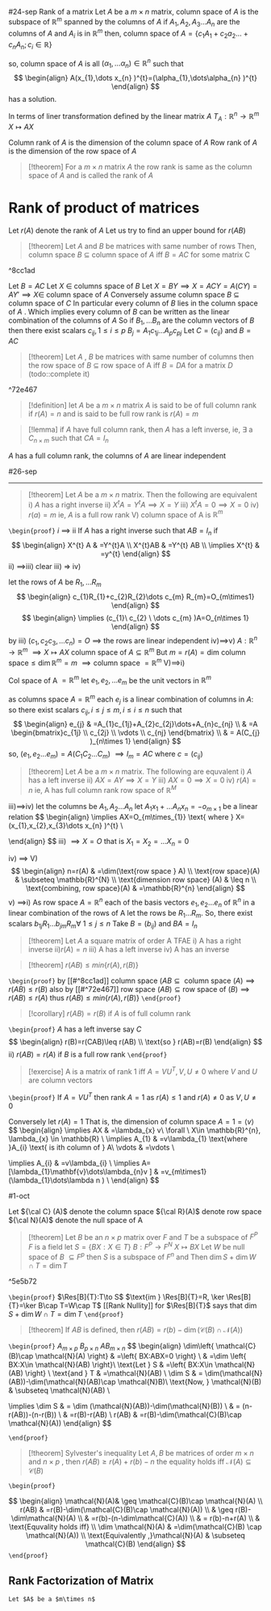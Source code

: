 #24-sep 
Rank of a matrix Let $A$ be a $m\times n$ matrix,
column space of $A$ is the subspace of $\mathbb{R}^{m}$ spanned by the columns of $A$ 
if $A_{1},A_{2},A_{3}\dots A_{n}$ are the columns of $A$ and $A_{i}$ is in $\mathbb{R}^{m}$ then,
column space of $A=\{ c_{1}A_{1}+c_{2}a_{2}\dots+c_{n}A_{n};c_{i}\in \mathbb{R} \}$

so, column space of $A$ is all $(\alpha_{1},\dots\alpha_{n})\in \mathbb{R}^{n}$ such that 
$$
\begin{align}
A(x_{1},\dots x_{n} )^{t}=(\alpha_{1},\dots\alpha_{n} )^{t}  
\end{align}
$$
has a solution.

In terms of liner transformation defined by the linear matrix $A$ 
$T_{A}:\mathbb{R}^{n}\to \mathbb{R}^{m}$
$X\mapsto AX$


Column rank of $A$ is the dimension of the column space of $A$ 
Row rank of $A$ is the dimension of the row space of $A$ 

> [!theorem]
For a $m\times n$ matrix $A$ the row rank is same as the column space  of $A$ and is called the rank of $A$ 

# Rank of product of matrices 
Let $r(A)$ denote the rank of $A$ 
Let us try to find an upper bound for $r(AB)$ 
> [!theorem] 
> Let $A$ and $B$  be matrices with same number of rows 
> Then, column space $B$ $\subseteq$ column space of $A$ iff $B=AC$ for some matrix C

^8cc1ad

 Let $B=AC$ 
 Let $X \ \in$ columns space of $B$ 
 Let $X=BY\implies X=ACY= A(CY)=AY'\implies X\in$ column space of $A$
Conversely assume column space $B$ $\subseteq$ column space of $C$ 
In particular every column of $B$ lies in the column space of $A$ .
Which implies every column of $B$ can be written as the linear combination of the columns of $A$ 
So if $B_{1},\dots B_{n}$ are the column vectors of $B$ then there exist scalars $c_{ij},1\leq i\leq p$ 
$B_{j}=A_{1}c_{1j}\dots A_{p}c_{pj}$
Let $C=\left( c_{ij} \right)$ and $B=AC$

> [!theorem] 
> Let $A$ , $B$ be matrices with same number of columns then the row space of $B$ $\subseteq$ row space of A iff $B=DA$ for a matrix $D$ 
(todo::complete it)

^72e467

> [!definition] let $A$  be a $m\times n$ matrix $A$ is said to be of full column rank if 
> $r(A)=n$ and is said to be full row rank is $r(A)=m$  

> [!lemma] 
> if $A$ have full column rank, then $A$ has a left inverse, ie, $\exists$ a $C_{n\times m}$ such that $CA=I_{n}$

$A$ has a full column rank, the columns of $A$ are linear independent  

#26-sep

---
> [!theorem] 
> Let $A$ be a $m\times n$ matrix. Then the following are equivalent 
> i) $A$ has a right inverse
> ii) $X^{t}A=Y^{t}A\implies X=Y$
> iii) $X^{t}A=0\implies X=0$
>iv) $r(a)=m$ ie, $A$ is a full row rank
> V) column space of A is $\mathbb{R}^{m}$


`\begin{proof}`
$i$ $\implies$ ii
If $A$ has a right inverse such that $AB=I_{n}$
if 
$$
\begin{align}
		X^{t} A & =Y^{t}A  \\
	X^{t}AB & =Y^{t}  AB  \\
	\implies X^{t}  & =y^{t} 
\end{align}
$$
ii) $\implies$iii)
clear 
iii) => iv)

let the rows of $A$ be $R_{1},\dots R_{m}$ 
$$
\begin{align}
	c_{1}R_{1}+c_{2}R_{2}\dots c_{m} R_{m}=O_{m\times1}  
\end{align}
$$
$$
\begin{align}
\implies (c_{1}\ c_{2} \ \dots c_{m} )A=O_{n\times 1} 
\end{align}
$$
by iii) $(c_{1},c_{2}c_{3},\dots c_{n})=O$ 
$\implies$ the rows are linear independent
iv)$\implies$v)
$A:\mathbb{R}^{n}\to \mathbb{R}^{m}$
$\implies X\mapsto AX$ 
column space of $A \subseteq \mathbb{R}^{m}$
	But $m=r(A)=\text{dim column space} \leq\dim \mathbb{R}^{m}=m$ 
$\implies\text{column space }=\mathbb{R}^{m}$
V)$\implies$i)

Col space of A $= \mathbb{R}^{m}$
let $e_{1},e_{2},\dots e_{m}$ be the unit vectors in $\mathbb{R}^{m}$

as columns space $A=\mathbb{R}^{m}$  each $e_{j}$ is a linear combination of columns in $A$:
so there exist scalars $c_{ij},i\leq j\leq m,i\leq i\leq n$ such that 
$$
\begin{align}
e_{j} & =A_{1}c_{1j}+A_{2}c_{2j}\dots+A_{n}c_{nj} \\
		 & =A \begin{bmatrix}c_{1j}  \\ c_{2j}  \\ \vdots \\ c_{nj} \end{bmatrix}  \\
 & = A(C_{j}  )_{n\times 1} 
\end{align}
$$
so, $(e_{1},e_{2}\dots e_{m})=A(C_{1} C_{2}\dots C_{m})$
$\implies I_{m}=AC\text{ where } c=(c_{ij})$ 

> [!theorem] 
>Let $A$ be a $m\times n$ matrix. The following are equvalent 
>i) $A$ has a left inverse
>ii) $AX=AY\implies X=Y$
> iii) $AX=0\implies X=0$
>iv) $r(A)=n$ ie, A has full column rank
>row space of $\mathbb{R}^{M}$

iii)$\implies$iv)
let the columns be $A_{1},A_{2}\dots A_{n}$
let $A_{1}x_{1}+\dots A_{n}x_{n}=-o_{m\times1}$ be a linear relation
$$
\begin{align}
		\implies AX=O_{m\times_{1}}  \text{ where } X=(x_{1},x_{2},x_{3}\dots x_{n} )^{t}  \\

\end{align}
$$
iii) $\implies X=O$ that is $X_{1}=X_{2}=\dots X_{n}=0$

iv) $\implies$ V) 
$$
\begin{align}
	n=r(A) & =\dim(\text{row space } A) \\
		\text{row space}(A) & \subseteq \mathbb{R}^{N}  \\
\text{dimension row space} (A) & \leq n \\
\text{combining, row space}(A) & =\mathbb{R}^{n} 
\end{align}
$$
v) $\implies$i)
As row space $A=\mathbb{R}^{n}$ each of the basis vectors $e_{1},e_{2}\dots e_{n}$ of $\mathbb{R}^{n}$ in a linear combination of the rows of A let the rows be $R_{1}\dots R_{m}$. So, there exist scalars $b_{1j}R_{1}\dots b_{jm}R_{m} \forall \ 1\leq j\leq n$ 
Take $B=(b_{ij})$ and $BA=I_{n}$

> [!theorem] 
> Let $A$ a square matrix of order A TFAE
> i) A has a right inverse
> ii)$r(A)=n$
> iii) A has a left inverse 
> iv) A has an inverse

 

> [!theorem] 
$r(AB)\leq  min\left\{ r(A),r(B^{}) \right\}$


`\begin{proof}`
by [[#^8cc1ad]] $\text{column space }(AB\subseteq\text{ column space }(A)\implies r(AB)\leq r(B)$
also by [[#^72e467]] $\text{row space }(AB)\subseteq\text{row space of }(B)\implies r(AB)\leq r(A)$
thus $r(AB)\leq min\left\{ r(A),r(B) \right\}$ 
`\end{proof}`
> [!corollary] 
> $r(AB)=r(B)$ if $A$ is of full column rank 

`\begin{proof}`
$A$ has a left inverse say $C$ 
$$
\begin{align}
r(B)=r(CAB)\leq r(AB)  \\
\text{so } r(AB)=r(B)
\end{align}
$$
ii) $r(AB)=r(A)$ if $B$ is a full row rank
`\end{proof}`

> [!exercise] 
> A is a matrix of rank 1 iff $A=VU^{T}, V,U\neq0$ where $V$ and $U$ are column vectors 


`\begin{proof}`
If $A=VU^{T}$ then rank $A=1$ as $r(A)\leq1$ and $r(A)\neq0$ as $V,U\neq0$

Conversely let $r(A)=1$ 
That is, the dimension of column space $A = 1= \left< v \right>$
$$
\begin{align}
\implies AX & =\lambda_{x}  v\ \forall  \ X\in \mathbb{R}^{n}, \lambda_{x} \in \mathbb{R}  \\
\implies A_{1} & =v\lambda_{1} \text{where }A_{i} \text{ is ith column of } A\\
\vdots & =\vdots \\

\implies A_{i} & =v\lambda_{i}  \\
\implies A=[\lambda_{1}\mathbf{v}\dots\lambda_{n}v ] & =v_{m\times1} (\lambda_{1}\dots\lambda n ) \\
\end{align}
$$

#1-oct

Let ${\cal C} (A)$ denote the column space
${\cal R}(A)$ denote row space 
${\cal N}(A)$ denote the null space of A

> [!theorem] 
> Let  $B$  be an $n\times p$ matrix over  $F$  and  $T$  be a subspace of $F^{P}$  $F$  is a field let $S=\left\{ BX:X\in T \right\}$ $B:F^{P}\to F^{N}$ $X\mapsto BX$ 
> Let  $W$  be null space of  $B$  $\subseteq F^{p}$  then  $S$  is a subspace of $F^{n}$ and 
> Then $\dim S+ \dim W\cap T=\dim T$ 

^5e5b72


`\begin{proof}`
 $\Res[B]{T}:T\to S$ 
 $\text{im } \Res[B]{T}=R, \ker \Res[B]{T}=\ker B\cap T=W\cap T$ 
 [[Rank Nullity]] for $\Res[B]{T}$ says that  $\dim S+ \dim W\cap T=\dim T$
`\end{proof}`

> [!theorem] 
> If $AB$ is defined, then 
> $r(AB)=r(b)-\dim(\mathcal{C}(B)\cap \mathcal{N}(A))$ 


`\begin{proof}`
$A_{m\times p}\ B_{p\times n}\ AB_{m\times n}$
$$
\begin{align}
\dim\left\{ \mathcal{C}(B)\cap \mathcal{N}(A) \right\} & =\left\{ BX:ABX=0 \right\} \\
 & =\dim \left\{ BX:X\in \mathcal{N}(AB) \right\}\\
	\text{Let } S & =\left\{ BX:X\in \mathcal{N}(AB) \right\} \\
\text{and } T & =\mathcal{N}(AB) \\
\dim S &  = \dim(\mathcal{N}(AB))-\dim(\mathcal{N}(AB)\cap \mathcal{N}B)\\
\text{Now, } \mathcal{N}(B) & \subseteq \mathcal{N}(AB)  \\

\implies \dim S  & = \dim (\mathcal{N}(AB))-\dim(\mathcal{N}(B)) \\
 & = (n-r(AB))-(n-r(B))  \\
 & =r(B)-r(AB) \\
r(AB) & =r(B)-\dim(\mathcal{C}(B)\cap \mathcal{N}(A))
\end{align}
$$





`\end{proof}`

> [!theorem] Sylvester's inequality
>Let $A,B$ be matrices of order $m\times n$  and $n\times p$ , 
> then  $r(AB)\geq r(A)+r(b)-n$ 
> the equality holds iff $\mathcal{N}(A)\subseteq \mathcal{C}(B)$ 

`\begin{proof}`

$$
\begin{align} 
 \mathcal{N}(A)& \geq \mathcal{C}(B)\cap \mathcal{N}(A)   \\
r(AB) & =r(B)-\dim(\mathcal{C}(B)\cap \mathcal{N}(A)) \\
 & \geq r(B)-\dim\mathcal{N}(A) \\
 & =r(b)-(n-\dim\mathcal{C}(A)) \\
 & = r(b)-n+r(A) \\
 & \text{Equvality holds iff} \\
\dim \mathcal{N}(A) & =\dim(\mathcal{C}(B) \cap \mathcal{N}(A)) \\
\text{Equivalently ,}\mathcal{N}(A) & \subseteq \mathcal{C}(B)
\end{align}
$$
`\end{proof}`
## Rank Factorization of Matrix
	Let $A$ be a $m\times n$